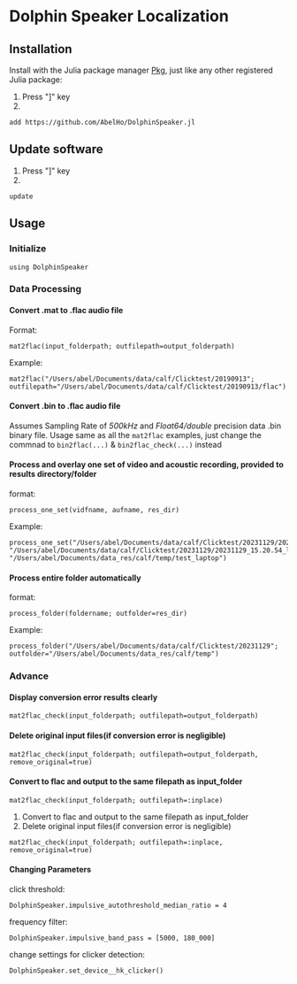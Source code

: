 # Dolphin Speaker Localization
<!--- 
[![Stable](https://img.shields.io/badge/docs-stable-blue.svg)](https://juliaci.github.io/PkgTemplates.jl/stable)
[![Dev](https://img.shields.io/badge/docs-dev-blue.svg)](https://juliaci.github.io/PkgTemplates.jl/dev)
[![CI](https://github.com/JuliaCI/PkgTemplates.jl/actions/workflows/CI.yml/badge.svg?branch=master)](https://github.com/JuliaCI/PkgTemplates.jl/actions/workflows/CI.yml?query=branch%3Amaster)
[![Codecov](https://codecov.io/gh/JuliaCI/PkgTemplates.jl/branch/master/graph/badge.svg?token=WsGRSymBmZ)](https://codecov.io/gh/JuliaCI/PkgTemplates.jl)
[![Code Style: Blue](https://img.shields.io/badge/code%20style-blue-4495d1.svg)](https://github.com/invenia/BlueStyle)
[![ColPrac: Contributor Guide on Collaborative Practices for Community Packages](https://img.shields.io/badge/ColPrac-Contributor%20Guide-blueviolet)](https://github.com/SciML/ColPrac)

**PkgTemplates creates new Julia packages in an easy, repeatable, and customizable way.**
--->
## Installation

Install with the Julia package manager [Pkg](https://pkgdocs.julialang.org/), just like any other registered Julia package:
1. Press "]" key
2.
```
add https://github.com/AbelHo/DolphinSpeaker.jl
```

## Update software
1. Press "]" key
2.
```
update
```

## Usage
### Initialize
```
using DolphinSpeaker
```

### Data Processing

#### Convert .mat to .flac audio file
Format:
```
mat2flac(input_folderpath; outfilepath=output_folderpath)
```
Example:
```
mat2flac("/Users/abel/Documents/data/calf/Clicktest/20190913"; outfilepath="/Users/abel/Documents/data/calf/Clicktest/20190913/flac")
```

#### Convert .bin to .flac audio file
Assumes Sampling Rate of _500kHz_ and _Float64/double_ precision data .bin binary file. 
Usage same as all the ```mat2flac``` examples, just change the commnad to ```bin2flac(...)``` & ```bin2flac_check(...)``` instead

#### Process and overlay one set of video and acoustic recording, provided to results directory/folder
format:
```
process_one_set(vidfname, aufname, res_dir)
```
Example:
```
process_one_set("/Users/abel/Documents/data/calf/Clicktest/20231129/20231129_15.20.54_log.mkv", "/Users/abel/Documents/data/calf/Clicktest/20231129/20231129_15.20.54_log.flac", "/Users/abel/Documents/data_res/calf/temp/test_laptop")
```

#### Process entire folder automatically
format:
```
process_folder(foldername; outfolder=res_dir)
```
Example:
```
process_folder("/Users/abel/Documents/data/calf/Clicktest/20231129"; outfolder="/Users/abel/Documents/data_res/calf/temp")
```

### Advance
#### Display conversion error results clearly
```
mat2flac_check(input_folderpath; outfilepath=output_folderpath)
```

#### Delete original input files(if conversion error is negligible)
```
mat2flac_check(input_folderpath; outfilepath=output_folderpath, remove_original=true)
```

#### Convert to flac and output to the same filepath as input_folder
```
mat2flac_check(input_folderpath; outfilepath=:inplace)
```
1. Convert to flac and output to the same filepath as input_folder
2. Delete original input files(if conversion error is negligible)
```
mat2flac_check(input_folderpath; outfilepath=:inplace, remove_original=true)
```

#### Changing Parameters
click threshold:
```
DolphinSpeaker.impulsive_autothreshold_median_ratio = 4
```
frequency filter:
```
DolphinSpeaker.impulsive_band_pass = [5000, 180_000]
```

change settings for clicker detection:
```
DolphinSpeaker.set_device__hk_clicker()
```




